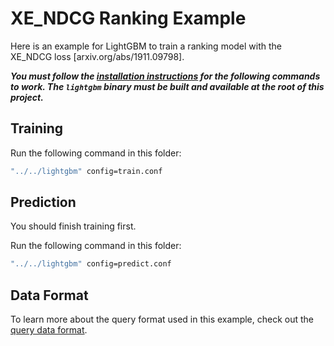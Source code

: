 XE_NDCG Ranking Example
==================

Here is an example for LightGBM to train a ranking model with the XE_NDCG loss [arxiv.org/abs/1911.09798].

***You must follow the [installation instructions](https://lightgbm.readthedocs.io/en/latest/Installation-Guide.html)
for the following commands to work. The `lightgbm` binary must be built and available at the root of this project.***

Training
--------

Run the following command in this folder:

```bash
"../../lightgbm" config=train.conf
```

Prediction
----------

You should finish training first.

Run the following command in this folder:

```bash
"../../lightgbm" config=predict.conf
```

Data Format
-----------

To learn more about the query format used in this example, check out the 
[query data format](https://lightgbm.readthedocs.io/en/latest/Parameters.html#query-data).
